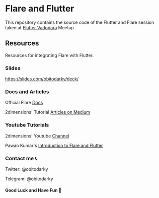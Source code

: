 # Flare and Flutter

This repository contains the source code of the Flutter and Flare session taken at [Flutter Vadodara](https://twitter.com/flutterbootcamp) Meetup


## Resources
Resources for integrating Flare with Flutter. 

### Slides
https://slides.com/obitodarky/deck/ 


### Docs and Articles
Official Flare [Docs](https://docs.2dimensions.com/support/flare/core-concepts)

2dimensions' Tutorial [Articles on Medium](https://medium.com/2dimensions/tagged/tutorials)

### Youtube Tutorials

2dimensions' Youtube [Channel](https://www.youtube.com/channel/UCPal2R1FxwRTPylhP_7ofEg)

Pawan Kumar's [Introduction to Flare and Flutter](https://www.youtube.com/watch?v=eeXdA6gow3s)

### Contact me 📞

Twitter: @obitodarky

Telegram: @obitodarky

#### Good Luck and Have Fun 🥳

